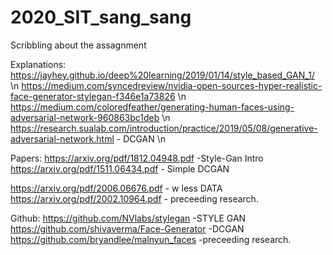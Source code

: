 # 2020_SIT_sang_sang
Scribbling about the assagnment


Explanations:
https://jayhey.github.io/deep%20learning/2019/01/14/style_based_GAN_1/ \n
https://medium.com/syncedreview/nvidia-open-sources-hyper-realistic-face-generator-stylegan-f346e1a73826 \n
https://medium.com/coloredfeather/generating-human-faces-using-adversarial-network-960863bc1deb \n
https://research.sualab.com/introduction/practice/2019/05/08/generative-adversarial-network.html - DCGAN \n



Papers:
https://arxiv.org/pdf/1812.04948.pdf -Style-Gan Intro
https://arxiv.org/pdf/1511.06434.pdf - Simple DCGAN

https://arxiv.org/pdf/2006.06676.pdf - w less DATA
https://arxiv.org/pdf/2002.10964.pdf - preceeding research.




Github: 
https://github.com/NVlabs/stylegan -STYLE GAN
https://github.com/shivaverma/Face-Generator -DCGAN
https://github.com/bryandlee/malnyun_faces -preceeding research.





